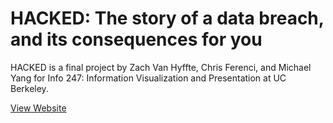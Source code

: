 # HACKED: The story of a data breach, and its consequences for you

HACKED is a final project by Zach Van Hyffte, Chris Ferenci, and Michael Yang for Info 247: Information Visualization and Presentation at UC Berkeley. 


[View Website](https://chris-ferenci.github.io/Info-247-Final-Project/)
